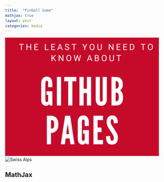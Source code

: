 ```yaml
---
title:  "Pinball Game"
mathjax: true
layout: post
categories: media
---
```


![/least-github-pages/images/test.png](https://github.com/ShootToKillSTK/ShootToKillSTK.github.io/blob/master/images/test.png)
![Swiss Alps](https://user-images.githubusercontent.com/4943215/55412536-edbba180-5567-11e9-9c70-6d33bca3f8ed.jpg)


## MathJax
